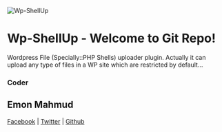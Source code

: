 ![](https://www.elegantthemes.com/blog/wp-content/uploads/2014/07/creating-a-wp-plugin.jpg "Wp-ShellUp")

# **Wp-ShellUp - Welcome to Git Repo!**

Wordpress File (Specially::PHP Shells) uploader plugin. Actually it can upload any type of files in a WP site which are restricted by default...

### Coder
## Emon Mahmud
[Facebook](https://fb.com/theimran333) | [Twitter](https://twitter.com/theimran333) | [Github](https://github.com/theimran333)
